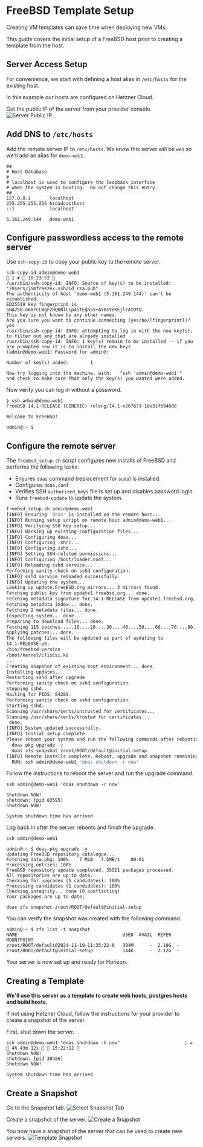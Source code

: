 # FreeBSD Template Setup

Creating VM templates can save time when deploying new VMs.

This guide covers the initial setup of a FreeBSD host prior to creating a template from the host.

## Server Access Setup
For convenience, we start with defining a host alias in `/etc/hosts` for the existing host.

In this example our hosts are configured on Hetzner Cloud.

Get the public IP of the server from your provider console.
![Server Public IP](images/hetzner-cloud-330.avif)

## Add DNS to `/etc/hosts`
Add the remote server IP to `/etc/hosts`.
We know this server will be `web` so we'll add an alias for `demo-web1`.

```
##
# Host Database
#
# localhost is used to configure the loopback interface
# when the system is booting.  Do not change this entry.
##
127.0.0.1       localhost
255.255.255.255 broadcasthost
::1             localhost

5.161.249.144   demo-web1
```

## Configure passwordless access to the remote server
Use `ssh-copy-id` to copy your public key to the remote server.

```shell
ssh-copy-id admin@demo-web1                                                     1 ✘  10:23:52 
/usr/bin/ssh-copy-id: INFO: Source of key(s) to be installed: "/Users/jimfreeze/.ssh/id_rsa.pub"
The authenticity of host 'demo-web1 (5.161.249.144)' can't be established.
ED25519 key fingerprint is SHA256:o6XFCLWgF2HQKNlCip4itEqh5S+AY0sYeKEjlrAtDtQ.
This key is not known by any other names.
Are you sure you want to continue connecting (yes/no/[fingerprint])? yes
/usr/bin/ssh-copy-id: INFO: attempting to log in with the new key(s), to filter out any that are already installed
/usr/bin/ssh-copy-id: INFO: 1 key(s) remain to be installed -- if you are prompted now it is to install the new keys
(admin@demo-web1) Password for admin@:

Number of key(s) added:        1

Now try logging into the machine, with:   "ssh 'admin@demo-web1'"
and check to make sure that only the key(s) you wanted were added.
```

Now verify you can log in without a password.

```shell
❯ ssh admin@demo-web1
FreeBSD 14.1-RELEASE (GENERIC) releng/14.1-n267679-10e31f0946d8

Welcome to FreeBSD!

admin@:~ $ 
```

## Configure the remote server

The `freebsd_setup.sh` script configures new installs of FreeBSD and performs the following tasks:
- Ensures `doas` command (replacement for `sudo`) is installed.
- Configures `doas.conf`
- Verifies SSH `authorized_keys` file is set up and disables password login.
- Runs `freebsd-update` to update the system.

```sh
freebsd_setup.sh admin@demo-web1                                                1 ✘  10:33:44 
[INFO] Ensuring 'doas' is installed on the remote host...
[INFO] Running setup script on remote host admin@demo-web1...
[INFO] Verifying SSH key setup...
[INFO] Backing up existing configuration files...
[INFO] Configuring doas...
[INFO] Configuring .shrc...
[INFO] Configuring sshd...
[INFO] Setting SSH-related permissions...
[INFO] Configuring /boot/loader.conf...
[INFO] Reloading sshd service...
Performing sanity check on sshd configuration.
[INFO] sshd service reloaded successfully.
[INFO] Updating the system...
Looking up update.FreeBSD.org mirrors... 3 mirrors found.
Fetching public key from update1.freebsd.org... done.
Fetching metadata signature for 14.1-RELEASE from update1.freebsd.org... done.
Fetching metadata index... done.
Fetching 2 metadata files... done.
Inspecting system... done.
Preparing to download files... done.
Fetching 115 patches.....10....20....30....40....50....60....70....80....90....100....110.. done.
Applying patches... done.
The following files will be updated as part of updating to
14.1-RELEASE-p6:
/bin/freebsd-version
/boot/kernel/cfiscsi.ko
...
Creating snapshot of existing boot environment... done.
Installing updates...
Restarting sshd after upgrade
Performing sanity check on sshd configuration.
Stopping sshd.
Waiting for PIDS: 84289.
Performing sanity check on sshd configuration.
Starting sshd.
Scanning /usr/share/certs/untrusted for certificates...
Scanning /usr/share/certs/trusted for certificates...
 done.
[INFO] System updated successfully.
[INFO] Initial setup complete.
Please reboot your system and run the following commands after rebooting:
  doas pkg upgrade -y
  doas zfs snapshot zroot/ROOT/default@initial-setup
[INFO] Remote installs complete. Reboot, upgrade and snapshot remaining.
  RUN: ssh admin@demo-web1 'doas shutdown -r now'
```

Follow the instructions to reboot the server and run the upgrade command.

```shell
ssh admin@demo-web1 'doas shutdown -r now'

Shutdown NOW!
shutdown: [pid 83595]
Shutdown NOW!

System shutdown time has arrived
```

Log back in after the server reboots and finish the upgrade.
```shell
ssh admin@demo-web1
```

```shell
admin@:~ $ doas pkg upgrade -y
Updating FreeBSD repository catalogue...
Fetching data.pkg: 100%    7 MiB   7.5MB/s    00:01
Processing entries: 100%
FreeBSD repository update completed. 35521 packages processed.
All repositories are up to date.
Checking for upgrades (1 candidates): 100%
Processing candidates (1 candidates): 100%
Checking integrity... done (0 conflicting)
Your packages are up to date.
```

```shell
doas zfs snapshot zroot/ROOT/default@initial-setup
```

You can verify the snapshot was created with the following command.

```shell
admin@:~ $ zfs list -t snapshot
NAME                                       USED  AVAIL  REFER  MOUNTPOINT
zroot/ROOT/default@2024-11-19-11:35:22-0   394M      -  2.10G  -
zroot/ROOT/default@initial-setup           144K      -  2.12G  -
```

Your server is now set up and ready for Horizon.

## Creating a Template
**We'll use this server as a template to create web hosts, postgres hosts and build hosts.**

If not using Hetzner Cloud, follow the instructions for your provider to create a snapshot of the server.

First, shut down the server.
```shell
ssh admin@demo-web1 "doas shutdown -h now"                         ✔  4h 43m 12s   15:22:12 
Shutdown NOW!
shutdown: [pid 30486]
Shutdown NOW!

System shutdown time has arrived
```

## Create a Snapshot
Go to the Snapshot tab.
![Select Snapshot Tab](images/hetzner-cloud-340.avif)

Create a snapshot of the server.
![Create a Snapshot](images/hetzner-cloud-350.avif)

You now have a snapshot of the server that can be used to create new servers.
![Template Snapshot](images/hetzner-cloud-360.avif)
